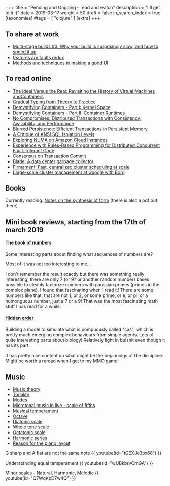 +++
title = "Pending and Ongoing - read and watch"
description = "I'll get to it :)"
date = 2019-03-17
weight = 50
draft = false
in_search_index = true
[taxonomies]
#tags = [ "clojure" ]
[extra]
+++

## To share at work

- [Multi-stage builds #3: Why your build is surprisingly slow, and how to speed it up](https://pythonspeed.com/articles/faster-multi-stage-builds/)
- [features are faults redux](https://flak.tedunangst.com/post/features-are-faults-redux)
- [Methods and techniques to making a good UI](https://www.youtube.com/watch?v=7OSkB4BCx00)

## To read online

- [The Ideal Versus the Real: Revisiting the History of Virtual Machines andContainers](https://arxiv.org/pdf/1904.12226.pdf)
- [Gradual Typing from Theory to Practice](https://blog.sigplan.org/2019/07/12/gradual-typing-theory-practice/)
- [Demystifying Containers - Part I: Kernel Space](https://medium.com/@saschagrunert/demystifying-containers-part-i-kernel-space-2c53d6979504)
- [Demystifying Containers - Part II: Container Runtimes](https://medium.com/@saschagrunert/demystifying-containers-part-ii-container-runtimes-e363aa378f25)
- [No Compromises: Distributed Transactions with Consistency, Availability, and Performance](https://blog.acolyer.org/2016/01/14/no-compromises/)
- [Blurred Persistence: Efficient Transactions in Persistent Memory](https://blog.acolyer.org/2016/01/21/blurred-persistence/)
- [A Critique of ANSI SQL Isolation Levels](https://blog.acolyer.org/2016/02/24/a-critique-of-ansi-sql-isolation-levels/)
- [Exploring NUMA on Amazon Cloud Instances](http://techblog.cloudperf.net/2016/09/exploring-numa-on-amazon-cloud-instances.html)
- [Experience with Rules-Based Programming for Distributed Concurrent Fault-Tolerant Code](https://blog.acolyer.org/2016/01/19/dcft/)
- [Consensus on Transaction Commit](https://blog.acolyer.org/2016/01/13/consensus-on-transaction-commit/)
- [Blade: A data center garbage collector](https://blog.acolyer.org/2015/05/06/blade-a-data-center-garbage-collector/)
- [Firmament: Fast, centralized cluster scheduling at scale](https://blog.acolyer.org/2016/11/30/firmament-fast-centralized-cluster-scheduling-at-scale/)
- [Large-scale cluster management at Google with Borg](https://blog.acolyer.org/2015/05/07/large-scale-cluster-management-at-google-with-borg/)

## Books

Currently reading: [Notes on the synthesis of form](https://www.amazon.com/Notes-Synthesis-Form-Harvard-Paperbacks/dp/0674627512) (there is also a pdf out there)

## Mini book reviews, starting from the 17th of march 2019

#### [The book of numbers](https://mennohenselmans.com/the-myth-of-1glb-optimal-protein-intake-for-bodybuilders/)

Some interesting parts about finding what sequences of numbers are?

Most of it was not too interesting to me...

I don't remember the result exactly but there was something really interesting, there are only 7 (or 9? or another random number) bases possible to cleanly factorize numbers with gaussian primes (primes in the complex plane). I found that fascinating when I read it! There are some numbers like that, that are not 1, or 2, or some prime, or e, or pi, or a humonguous number, just a 7 or a 9! That was the most fascinating math stuff I has read for a while.

#### [Hidden order](https://www.amazon.com/Hidden-Order-Adaptation-Builds-Complexity/dp/0201442302)

Building a model to simulate what is pompuously called "cas", which is pretty much emerging complex behaviours from simple agents. Lots of quite interesting parts about biology! Relatively light in bulshit even though it has its part.

It has pretty nice content on what might be the beginnings of the discipline. Might be worth a reread when I get to my MMO game!

## Music

- [Music theory](https://en.wikipedia.org/wiki/Music_theory)
- [Tonality](https://en.wikipedia.org/wiki/Tonality)
- [Modes](https://en.wikipedia.org/wiki/Mode_(music))
- [Microtonal music in live - scale of fifths](https://www.subaqueousmusic.com/sof/)
- [Musical temperament](https://en.wikipedia.org/wiki/Musical_temperament)
- [Octave](https://en.wikipedia.org/wiki/Octave)
- [Diatonic scale](https://en.wikipedia.org/wiki/Diatonic_scale)
- [Whole tone scale](https://en.wikipedia.org/wiki/Whole_tone_scale)
- [Octatonic scale](https://en.wikipedia.org/wiki/Octatonic_scale)
- [Harmonic series](https://en.wikipedia.org/wiki/Harmonic_series_(music))
- [Reason for the piano layout](https://www.quora.com/Whats-the-reason-for-the-piano-keyboard-layout-of-12-keys-in-an-octave-with-7-white-keys-in-front-and-5-at-the-back-Why-this-specific-arrangement)

G sharp and A flat are not the same note
{{ youtube(id="tGEXJe3px68") }}

Understanding equal temperament
{{ youtube(id="wUBkbrvCmGA") }}

Minor scales - Natural, Harmonic, Melodic
{{ youtube(id="Q7WqKpD7w4Q") }}
